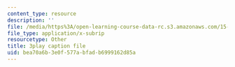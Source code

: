 ```yaml
---
content_type: resource
description: ''
file: /media/https%3A/open-learning-course-data-rc.s3.amazonaws.com/15-s50-poker-theory-and-analytics-january-iap-2015/bea70a6b3e0f577abfadb6999162d85a_LCoPLFaeq0U.vtt
file_type: application/x-subrip
resourcetype: Other
title: 3play caption file
uid: bea70a6b-3e0f-577a-bfad-b6999162d85a
---
```

